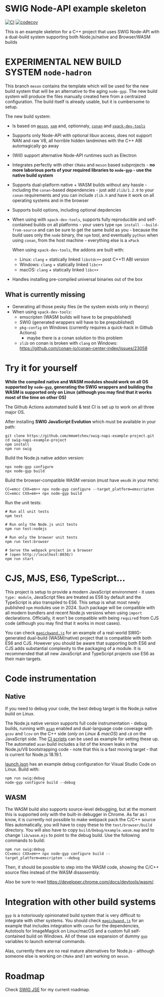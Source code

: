 # SWIG Node-API example skeleton

[![CI](https://github.com/mmomtchev/swig-napi-example-project/actions/workflows/run.yml/badge.svg)](https://github.com/mmomtchev/swig-napi-example-project/actions/workflows/run.yml)
[![codecov](https://codecov.io/gh/mmomtchev/swig-napi-example-project/graph/badge.svg?token=05LMSUTBVA)](https://codecov.io/gh/mmomtchev/swig-napi-example-project)

This is an example skeleton for a C++ project that uses SWIG Node-API with a dual-build system supporting both Node.js/native and Browser/WASM builds

# EXPERIMENTAL NEW BUILD SYSTEM `node-hadron`

This branch `meson` contains the template which will be used for the new build system that will be an alternative to the aging `node-gyp`. The new build system will produce the files manually created here from a centraized configuration. The build itself is already usable, but it is cumbersome to setup.

The new build system:
* Is based on [`meson`](https://mesonbuild.com/), [`xpm`](https://xpack.github.io/xpm/) and, optionnaly, [`conan`](https://conan.io/) and [`xpack-dev-tools`](https://github.com/xpack-dev-tools/)
* Supports only Node-API with optional libuv access, does not support NAN and raw V8, all horrible hidden landmines with the C++ ABI automagically go away
* (Will) support alternative Node-API runtimes such as Electron
* Integrates perfectly with other `CMake` and `meson` based subprojects - **no more laborious ports of your required libraries to `node-gyp` - use the native build system**
* Supports dual-platform native + WASM builds without any hassle - including the `conan`-based dependencies - just add `zlib/1.2.0` to your `conan` requirements and you can include `zlib.h` and have it work on all operating systems and in the browser
* Supports build options, including optional depdencies
* When using with `xpack-dev-tools`, supports fully reproducible and self-contained builds on all platforms - your users type `npm install --build-from-source` and can be sure to get the same build as you - because the build uses only the `node` binary, the `npm` tool, and eventually `python` when using `conan`, from the host machine - everything else is a `xPack`

  When using `xpack-dev-tools`, the addons are built with:
  - Linux: `clang` + statically linked `libstdc++` post C++11 ABI version
  - Windows: `clang` + statically linked `libc++`
  - macOS: `clang` + statically linked `libc++`
* Handles installing pre-compiled universal binaries out of the box

## What is currently missing

* Generating all those pesky files (ie the system exists only in theory)
* When using `xpack-dev-tools`:
  - emscripten (WASM builds will have to be prepublished)
  - SWIG (generated wrappers will have to be prepublished)
  - `pkg-config` on Windows (currently requires a quick-hack in Github Actions)
    - maybe there is a conan solution to this problem
  - `zlib` on conan is broken with `clang` on Windows: https://github.com/conan-io/conan-center-index/issues/23058

# Try it for yourself

**While the compiled native and WASM modules should work on all OS supported by `node-gyp`, generating the SWIG wrappers and building the WASM is supported only on Linux (although you may find that it works most of the time on other OS)**

The Github Actions automated build & test CI is set up to work on all three major OS.

After installing **SWIG JavaScript Evolution** which must be available in your path:

```shell
git clone https://github.com/mmomtchev/swig-napi-example-project.git
cd swig-napi-example-project
npm install
npm run swig
```

Build the Node.js native addon version:
```
npx node-gyp configure
npx node-gyp build
```

Build the browser-compatible WASM version (must have `emsdk` in your `PATH`):
```
CC=emcc CXX=em++ npx node-gyp configure --target_platform=emscripten 
CC=emcc CXX=em++ npx node-gyp build
```

Run the unit tests:
```
# Run all unit tests
npm test

# Run only the Node.js unit tests
npm run test:nodejs

# Run only the browser unit tests
npm run test:browser

# Serve the webpack project in a browser
# (open http://localhost:8030/)
npm run start
```

# CJS, MJS, ES6, TypeScript...

This project is setup to provide a modern JavaScript environment - it uses `type: module`, JavaScript files are treated as ES6 by default and the TypeScript is also transpiled to ES6. This setup is what most newly published `npm` modules use in 2024. Such package will be compatible with all modern bundlers and recent Node.js versions when using `import` declarations. Officially, it won't be compatible with being `require`d from CJS code (although you may find that it works in most cases).

You can check [`magickwand.js`](https://github.com/mmomtchev/magickwand.js) for an example of a real-world SWIG-generated dual-build (WASM/native) project that is compatible with both ES6 and CJS. However you should be aware that supporting both ES6 and CJS adds substantial complexity to the packaging of a module. It is recommended that all new JavaScript and TypeScript projects use ES6 as their main targets.

# Code instrumentation

## Native

If you need to debug your code, the best debug target is the Node.js native build on Linux.

The Node.js native version supports full code instrumentation - debug builds, running with [`asan`](https://github.com/google/sanitizers/wiki/AddressSanitizer) enabled and dual-language code coverage with `gcov` and `lcov` on the C++ side (*only on Linux & macOS*) and `c8` on the JavaScript side. The [CI scripts](https://github.com/mmomtchev/swig-napi-example-project/blob/main/.github/workflows/run.yml) can be used as example for setting these up. The automated `asan` build includes a list of the known leaks in the Node.js/V8 bootstrapping code - note that this is a fast moving target - that is current for Node.js 18.19.1.

[launch.json](https://github.com/mmomtchev/swig-napi-example-project/blob/main/.vscode/launch.json) has an example debug configuration for Visual Studio Code on Linux. Build with:

```
npm run swig:debug
node-gyp configure build --debug
```

## WASM

The WASM build also supports source-level debugging, but at the moment this is supported only with the built-in debugger in Chrome. As far as I know, it is currently not possible to make webpack pack the C/C++ source files automatically, you will have to copy these to the `test/browser/build` directory. You will also have to copy `build/Debug/example.wasm.map` and to change `lib/wasm.mjs` to point to the debug build. Use the following commands to build:

```
npm run swig:debug
CC=emcc CXX=em++ npx node-gyp configure build --target_platform=emscripten --debug
```

Then, it should be possible to step into the WASM code, showing the C/C++ source files instead of the WASM disassembly.

Also be sure to read https://developer.chrome.com/docs/devtools/wasm/.

# Integration with other build systems

`gyp` is a notoriously opinionated build system that is very difficult to integrate with other systems. You should check [`magickwand.js`](https://github.com/mmomtchev/magickwand.js) for an example that includes integration with `conan` for the dependencies, Autotools for ImageMagick on Linux/macOS and a custom full self-contained build on Windows. All of these use expansion of dummy `gyp` variables to launch external commands.

Alas, currently there are no real mature alternatives for Node.js - although someone else is working on `CMake` and I am working on `meson`.

# Roadmap

Check [SWIG JSE](https://github.com/mmomtchev/swig-napi-example-project.git) for my current roadmap.
